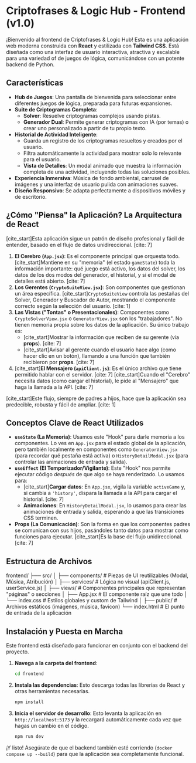 # Criptofrases & Logic Hub - Frontend (v1.0)

¡Bienvenido al frontend de Criptofrases & Logic Hub! Esta es una aplicación web moderna construida con **React** y estilizada con **Tailwind CSS**. Está diseñada como una interfaz de usuario interactiva, atractiva y escalable para una variedad of de juegos de lógica, comunicándose con un potente backend de Python.

## Características

* **Hub de Juegos**: Una pantalla de bienvenida para seleccionar entre diferentes juegos de lógica, preparada para futuras expansiones.
* **Suite de Criptogramas Completa**:
    * **Solver**: Resuelve criptogramas complejos usando pistas.
    * **Generador Dual**: Permite generar criptogramas con IA (por temas) o crear uno personalizado a partir de tu propio texto.
* **Historial de Actividad Inteligente**:
    * Guarda un registro de los criptogramas resueltos y creados por el usuario.
    * Filtra automáticamente la actividad para mostrar solo lo relevante para el usuario.
    * **Vista de Detalles**: Un modal animado que muestra la información completa de una actividad, incluyendo todas las soluciones posibles.
* **Experiencia Inmersiva**: Música de fondo ambiental, carrusel de imágenes y una interfaz de usuario pulida con animaciones suaves.
* **Diseño Responsivo**: Se adapta perfectamente a dispositivos móviles y de escritorio.

## ¿Cómo "Piensa" la Aplicación? La Arquitectura de React

[cite_start]Esta aplicación sigue un patrón de diseño profesional y fácil de entender, basado en el flujo de datos unidireccional. [cite: 7]

1.  **El Cerebro (`App.jsx`)**: Es el componente principal que orquesta todo. [cite_start]Mantiene en su "memoria" (el estado `gameState`) toda la información importante: qué juego está activo, los datos del solver, los datos de los dos modos del generador, el historial, y si el modal de detalles está abierto. [cite: 7]
2.  **Los Gerentes (`CryptoSuiteView.jsx`)**: Son componentes que gestionan un área específica. [cite_start]`CryptoSuiteView` controla las pestañas del Solver, Generador y Buscador de Autor, mostrando el componente correcto según la selección del usuario. [cite: 1]
3.  **Las Vistas ("Tontas" o Presentacionales)**: Componentes como `CryptoSolverView.jsx` o `GeneratorView.jsx` son los "trabajadores". No tienen memoria propia sobre los datos de la aplicación. Su único trabajo es:
    * [cite_start]Mostrar la información que reciben de su gerente (vía **props**). [cite: 7]
    * [cite_start]Avisar al gerente cuando el usuario hace algo (como hacer clic en un botón), llamando a una función que también recibieron por **props**. [cite: 7]
4.  [cite_start]**El Mensajero (`apiClient.js`)**: Es el único archivo que tiene permitido hablar con el servidor. [cite: 7] [cite_start]Cuando el "Cerebro" necesita datos (como cargar el historial), le pide al "Mensajero" que haga la llamada a la API. [cite: 7]

[cite_start]Este flujo, siempre de padres a hijos, hace que la aplicación sea predecible, robusta y fácil de ampliar. [cite: 1]

## Conceptos Clave de React Utilizados

* **`useState` (La Memoria)**: Usamos este "Hook" para darle memoria a los componentes. Lo ves en `App.jsx` para el estado global de la aplicación, pero también localmente en componentes como `GeneratorView.jsx` (para recordar qué pestaña está activa) o `HistoryDetailModal.jsx` (para controlar las animaciones de entrada y salida).
* **`useEffect` (El Temporizador/Vigilante)**: Este "Hook" nos permite ejecutar código *después* de que algo se haya renderizado. Lo usamos para:
    * [cite_start]**Cargar datos**: En `App.jsx`, vigila la variable `activeGame` y, si cambia a `'history'`, dispara la llamada a la API para cargar el historial. [cite: 7]
    * **Animaciones**: En `HistoryDetailModal.jsx`, lo usamos para crear las animaciones de entrada y salida, esperando a que las transiciones CSS terminen.
* **Props (La Comunicación)**: Son la forma en que los componentes padres se comunican con sus hijos, pasándoles tanto datos para mostrar como funciones para ejecutar. [cite_start]Es la base del flujo unidireccional. [cite: 7]

## Estructura de Archivos

frontend/
├── src/
│   ├── components/       # Piezas de UI reutilizables (Modal, Música, Atribución)
│   ├── services/         # Lógica no visual (apiClient.js, userService.js)
│   ├── views/            # Componentes principales que representan "páginas" o secciones
│   ├── App.jsx           # El componente raíz que une todo
│   └── index.css         # Estilos globales y custom de Tailwind
│
├── public/               # Archivos estáticos (imágenes, música, favicon)
└── index.html            # El punto de entrada de la aplicación

## Instalación y Puesta en Marcha

Este frontend está diseñado para funcionar en conjunto con el backend del proyecto.

1.  **Navega a la carpeta del frontend**:
    ```bash
    cd frontend
    ```

2.  **Instala las dependencias**: Esto descarga todas las librerías de React y otras herramientas necesarias.
    ```bash
    npm install
    ```

3.  **Inicia el servidor de desarrollo**: Esto levanta la aplicación en `http://localhost:5173` y la recargará automáticamente cada vez que hagas un cambio en el código.
    ```bash
    npm run dev
    ```

¡Y listo! Asegúrate de que el backend también esté corriendo (`docker compose up --build`) para que la aplicación sea completamente funcional.

